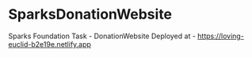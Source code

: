 # SparksDonationWebsite
Sparks Foundation Task - DonationWebsite
Deployed at - https://loving-euclid-b2e19e.netlify.app
